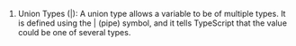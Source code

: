 1. Union Types (|):
A union type allows a variable to be of multiple types. It is defined using the | (pipe) symbol, and it tells TypeScript that the value could be one of several types.

